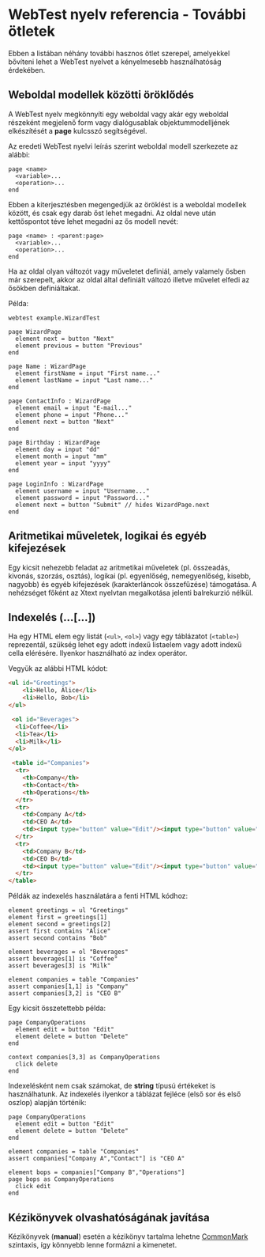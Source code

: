 # WebTest nyelv referencia - További ötletek

Ebben a listában néhány további hasznos ötlet szerepel, amelyekkel bővíteni lehet a WebTest nyelvet a kényelmesebb használhatóság érdekében.

## Weboldal modellek közötti öröklődés

A WebTest nyelv megkönnyíti egy weboldal vagy akár egy weboldal részeként megjelenő form vagy dialógusablak objektummodelljének elkészítését a **page** kulcsszó segítségével.

Az eredeti WebTest nyelvi leírás szerint weboldal modell szerkezete az alábbi:

```
page <name>
  <variable>...
  <operation>...
end
```

Ebben a kiterjesztésben megengedjük az öröklést is a weboldal modellek között, és csak egy darab őst lehet megadni. Az oldal neve után kettőspontot téve lehet megadni az ős modell nevét:

```
page <name> : <parent:page>
  <variable>...
  <operation>...
end
```

Ha az oldal olyan változót vagy műveletet definiál, amely valamely ősben már szerepelt, akkor az oldal által definiált változó illetve művelet elfedi az ősökben definiáltakat.

Példa:

```
webtest example.WizardTest

page WizardPage
  element next = button "Next"
  element previous = button "Previous"
end

page Name : WizardPage
  element firstName = input "First name..."
  element lastName = input "Last name..."
end

page ContactInfo : WizardPage
  element email = input "E-mail..."
  element phone = input "Phone..."
  element next = button "Next"
end

page Birthday : WizardPage
  element day = input "dd"
  element month = input "mm"
  element year = input "yyyy"
end

page LoginInfo : WizardPage
  element username = input "Username..."
  element password = input "Password..."
  element next = button "Submit" // hides WizardPage.next
end
```

## Aritmetikai műveletek, logikai és egyéb kifejezések

Egy kicsit nehezebb feladat az aritmetikai műveletek (pl. összeadás, kivonás, szorzás, osztás), logikai (pl. egyenlőség, nemegyenlőség, kisebb, nagyobb) és egyéb kifejezések (karakterláncok összefűzése) támogatása. A nehézséget főként az Xtext nyelvtan megalkotása jelenti balrekurzió nélkül.

## Indexelés (...[...])

Ha egy HTML elem egy listát (`<ul>`, `<ol>`) vagy egy táblázatot (`<table>`) reprezentál, szükség lehet egy adott indexű listaelem vagy adott indexű cella elérésére. Ilyenkor használható az index operátor.

Vegyük az alábbi HTML kódot:

```html
<ul id="Greetings">
    <li>Hello, Alice</li>
    <li>Hello, Bob</li>
</ul>

 <ol id="Beverages">
  <li>Coffee</li>
  <li>Tea</li>
  <li>Milk</li>
</ol> 

 <table id="Companies">
  <tr>
    <th>Company</th>
    <th>Contact</th>
    <th>Operations</th>
  </tr>
  <tr>
    <td>Company A</td>
    <td>CEO A</td>
    <td><input type="button" value="Edit"/><input type="button" value="Delete"/></td>
  </tr>
  <tr>
    <td>Company B</td>
    <td>CEO B</td>
    <td><input type="button" value="Edit"/><input type="button" value="Delete"/></td>
  </tr>
</table> 
```

Példák az indexelés használatára a fenti HTML kódhoz:

```
element greetings = ul "Greetings"
element first = greetings[1]
element second = greetings[2]
assert first contains "Alice"
assert second contains "Bob"

element beverages = ol "Beverages"
assert beverages[1] is "Coffee"
assert beverages[3] is "Milk"

element companies = table "Companies"
assert companies[1,1] is "Company"
assert companies[3,2] is "CEO B"
```

Egy kicsit összetettebb példa:

```
page CompanyOperations
  element edit = button "Edit"
  element delete = button "Delete"
end

context companies[3,3] as CompanyOperations
  click delete
end
```

Indexelésként nem csak számokat, de **string** típusú értékeket is használhatunk. Az indexelés ilyenkor a táblázat fejléce (első sor és első oszlop) alapján történik:

```
page CompanyOperations
  element edit = button "Edit"
  element delete = button "Delete"
end

element companies = table "Companies"
assert companies["Company A","Contact"] is "CEO A"

element bops = companies["Company B","Operations"]
page bops as CompanyOperations
  click edit
end
```

## Kézikönyvek olvashatóságának javítása

Kézikönyvek (**manual**) esetén a kézikönyv tartalma lehetne [CommonMark](https://commonmark.org/) szintaxis, így könnyebb lenne formázni a kimenetet.
